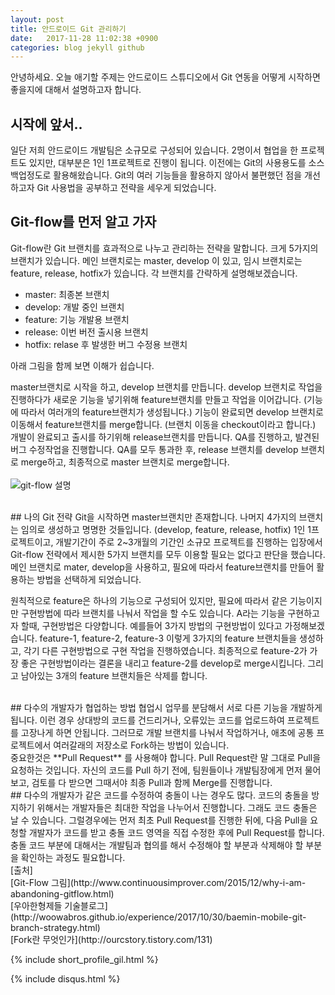 ```yaml
---
layout: post
title: 안드로이드 Git 관리하기
date:   2017-11-28 11:02:38 +0900
categories: blog jekyll github
---
```

안녕하세요. 오늘 애기할 주제는 안드로이드 스튜디오에서 Git 연동을 어떻게 시작하면 좋을지에 대해서 설명하고자 합니다.
<br>
## 시작에 앞서..
일단 저희 안드로이드 개발팀은 소규모로 구성되어 있습니다. 2명이서 협업을 한 프로젝트도 있지만, 대부분은 1인 1프로젝트로 진행이 됩니다.
이전에는 Git의 사용용도를 소스 백업정도로 활용해왔습니다. Git의 여러 기능들을 활용하지 않아서 불편했던 점을 개선하고자 Git 사용법을 공부하고 전략을 세우게 되었습니다.
<br>
## Git-flow를 먼저 알고 가자
Git-flow란 Git 브랜치를 효과적으로 나누고 관리하는 전략을 말합니다.
크게 5가지의 브랜치가 있습니다.
메인 브랜치로는 master, develop 이 있고, 임시 브랜치로는 feature, release, hotfix가 있습니다. 각 브랜치를 간략하게 설명해보겠습니다.
- master: 최종본 브랜치
- develop: 개발 중인 브랜치
- feature: 기능 개발용 브랜치
- release: 이번 버전 출시용 브랜치
- hotfix: relase 후 발생한 버그 수정용 브랜치

아래 그림을 함께 보면 이해가 쉽습니다.

master브랜치로 시작을 하고, develop 브랜치를 만듭니다. develop 브랜치로 작업을 진행하다가 새로운 기능을 넣기위해 feature브랜치를 만들고 작업을 이어갑니다. (기능에 따라서 여러개의 feature브랜치가 생성됩니다.)
기능이 완료되면 develop 브랜치로 이동해서 feature브랜치를 merge합니다. (브랜치 이동을 checkout이라고 합니다.)
개발이 완료되고 출시를 하기위해 release브랜치를 만듭니다. QA를 진행하고, 발견된 버그 수정작업을 진행합니다.
QA를 모두 통과한 후, release 브랜치를 develop 브랜치로 merge하고, 최종적으로 master 브랜치로 merge합니다.
<br><br>
![git-flow 설명](http://3.bp.blogspot.com/-fn9dkyAGwyg/Vm2yi0CeHyI/AAAAAAAAKVY/Op31eQuKzus/s1600/gitflow_1.png)


<br>
## 나의 Git 전략
Git을 시작하면 master브랜치만 존재합니다. 나머지 4가지의 브랜치는 임의로 생성하고 명명한 것들입니다. (develop, feature, release, hotfix)
1인 1프로젝트이고, 개발기간이 주로 2~3개월의 기간인 소규모 프로젝트를 진행하는 입장에서 Git-flow 전략에서 제시한 5가지 브랜치를 모두 이용할 필요는 없다고 판단을 했습니다.
메인 브랜치로 mater, develop을 사용하고, 필요에 따라서 feature브랜치를 만들어 활용하는 방법을 선택하게 되었습니다.

원칙적으로 feature은 하나의 기능으로 구성되어 있지만, 필요에 따라서 같은 기능이지만 구현방법에 따라 브랜치를 나눠서 작업을 할 수도 있습니다.
A라는 기능을 구현하고자 할때, 구현방법은 다양합니다. 예를들어 3가지 방법의 구현방법이 있다고 가정해보겠습니다.
feature-1, feature-2, feature-3 이렇게 3가지의 feature 브랜치들을 생성하고, 각기 다른 구현방법으로 구현 작업을 진행하였습니다.
최종적으로 feature-2가 가장 좋은 구현방법이라는 결론을 내리고 feature-2를 develop로 merge시킵니다. 그리고 남아있는 3개의 feature 브랜치들은 삭제를 합니다.  

<br>
## 다수의 개발자가 협업하는 방법
협업시 업무를 분담해서 서로 다른 기능을 개발하게 됩니다. 이런 경우 상대방의 코드를 건드리거나, 오류있는 코드를 업로드하여  프로젝트를 고장나게 하면 안됩니다. 그러므로 개발 브랜치를 나눠서 작업하거나, 애초에 공통 프로젝트에서 여러갈래의 저장소로 Fork하는 방법이 있습니다.<br>
중요한것은 **Pull Request** 를 사용해야 합니다. Pull Request란 말 그대로 Pull을 요청하는 것입니다. 자신의 코드를 Pull 하기 전에, 팀원들이나 개발팀장에게 먼저 물어보고, 검토를 다 받으면 그때서야 최종 Pull과 함께 Merge를 진행합니다.

<br>
## 다수의 개발자가 같은 코드를 수정하여 충돌이 나는 경우도 많다.
코드의 충돌을 방지하기 위해서는 개발자들은 최대한 작업을 나누어서 진행합니다. 그래도 코드 충돌은 날 수 있습니다.
그럴경우에는 먼저 최초 Pull Request를 진행한 뒤에, 다음 Pull을 요청할 개발자가 코드를 받고 충돌 코드 영역을 직접 수정한 후에 Pull Request를 합니다.
충돌 코드 부분에 대해서는 개발팀과 협의를 해서 수정해야 할 부분과 삭제해야 할 부분을 확인하는 과정도 필요합니다.


<br>
[출처]<br>
[Git-Flow 그림](http://www.continuousimprover.com/2015/12/why-i-am-abandoning-gitflow.html)<br>
[우아한형제들 기술블로그](http://woowabros.github.io/experience/2017/10/30/baemin-mobile-git-branch-strategy.html)<br>
[Fork란 무엇인가](http://ourcstory.tistory.com/131)
<br>

{% include short_profile_gil.html %}

{% include disqus.html %}

<br>

